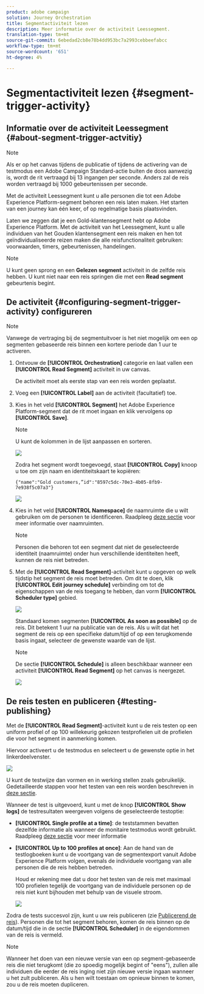 ```yaml
---
product: adobe campaign
solution: Journey Orchestration
title: Segmentactiviteit lezen
description: Meer informatie over de activiteit Leessegment.
translation-type: tm+mt
source-git-commit: 6ebedad2cb8e78b4dd953bc7a2993cebbeefabcc
workflow-type: tm+mt
source-wordcount: '651'
ht-degree: 4%

---
```



# Segmentactiviteit lezen {#segment-trigger-activity}

## Informatie over de activiteit Leessegment {#about-segment-trigger-actvitiy}

>[!NOTE]
>
>Als er op het canvas tijdens de publicatie of tijdens de activering van de testmodus een Adobe Campaign Standard-actie buiten de doos aanwezig is, wordt de rit vertraagd bij 13 ingangen per seconde. Anders zal de reis worden vertraagd bij 1000 gebeurtenissen per seconde.

Met de activiteit Leessegment kunt u alle personen die tot een Adobe Experience Platform-segment behoren een reis laten maken. Het starten van een journey kan één keer, of op regelmatige basis plaatsvinden.

Laten we zeggen dat je een Gold-klantensegment hebt op Adobe Experience Platform. Met de activiteit van het Leessegment, kunt u alle individuen van het Gouden klantensegment een reis maken en hen tot geïndividualiseerde reizen maken die alle reisfunctionaliteit gebruiken: voorwaarden, timers, gebeurtenissen, handelingen.

>[!NOTE]
>
>U kunt geen sprong en een **Gelezen segment** activiteit in de zelfde reis hebben. U kunt niet naar een reis springen die met een **Read segment** gebeurtenis begint.

## De activiteit {#configuring-segment-trigger-activity} configureren

>[!NOTE]
>
>Vanwege de vertraging bij de segmentuitvoer is het niet mogelijk om een op segmenten gebaseerde reis binnen een kortere periode dan 1 uur te activeren.

1. Ontvouw de **[!UICONTROL Orchestration]** categorie en laat vallen een **[!UICONTROL Read Segment]** activiteit in uw canvas.

   De activiteit moet als eerste stap van een reis worden geplaatst.

1. Voeg een **[!UICONTROL Label]** aan de activiteit (facultatief) toe.

1. Kies in het veld **[!UICONTROL Segment]** het Adobe Experience Platform-segment dat de rit moet ingaan en klik vervolgens op **[!UICONTROL Save]**.

   >[!NOTE]
   >
   >U kunt de kolommen in de lijst aanpassen en sorteren.

   ![](../assets/segment-trigger-segment-selection.png)

   Zodra het segment wordt toegevoegd, staat **[!UICONTROL Copy]** knoop u toe om zijn naam en identiteitskaart te kopiëren:

   `{"name":"Gold customers,”id":"8597c5dc-70e3-4b05-8fb9-7e938f5c07a3"}`

   ![](../assets/segment-trigger-copy.png)

1. Kies in het veld **[!UICONTROL Namespace]** de naamruimte die u wilt gebruiken om de personen te identificeren. Raadpleeg [deze sectie](../event/selecting-the-namespace.md) voor meer informatie over naamruimten.

   >[!NOTE]
   >
   >Personen die behoren tot een segment dat niet de geselecteerde identiteit (naamruimte) onder hun verschillende identiteiten heeft, kunnen de reis niet betreden.

1. Met de **[!UICONTROL Read Segment]**-activiteit kunt u opgeven op welk tijdstip het segment de reis moet betreden. Om dit te doen, klik **[!UICONTROL Edit journey schedule]** verbinding om tot de eigenschappen van de reis toegang te hebben, dan vorm **[!UICONTROL Scheduler type]** gebied.

   ![](../assets/segment-trigger-schedule.png)

   Standaard komen segmenten **[!UICONTROL As soon as possible]** op de reis. Dit betekent 1 uur na publicatie van de reis. Als u wilt dat het segment de reis op een specifieke datum/tijd of op een terugkomende basis ingaat, selecteer de gewenste waarde van de lijst.

   >[!NOTE]
   >
   >De sectie **[!UICONTROL Schedule]** is alleen beschikbaar wanneer een activiteit **[!UICONTROL Read Segment]** op het canvas is neergezet.

   ![](../assets/segment-trigger-properties.png)

## De reis testen en publiceren {#testing-publishing}

Met de **[!UICONTROL Read Segment]**-activiteit kunt u de reis testen op een uniform profiel of op 100 willekeurig gekozen testprofielen uit de profielen die voor het segment in aanmerking komen.

Hiervoor activeert u de testmodus en selecteert u de gewenste optie in het linkerdeelvenster.

![](../assets/segment-trigger-test-modes.png)

U kunt de testwijze dan vormen en in werking stellen zoals gebruikelijk. Gedetailleerde stappen voor het testen van een reis worden beschreven in [deze sectie](../building-journeys/testing-the-journey.md).

Wanneer de test is uitgevoerd, kunt u met de knop **[!UICONTROL Show logs]** de testresultaten weergeven volgens de geselecteerde testoptie:

* **[!UICONTROL Single profile at a time]**: de teststammen bevatten dezelfde informatie als wanneer de monitaire testmodus wordt gebruikt. Raadpleeg [deze sectie](../building-journeys/testing-the-journey.md#viewing_logs) voor meer informatie

* **[!UICONTROL Up to 100 profiles at once]**: Aan de hand van de testlogboeken kunt u de voortgang van de segmentexport vanuit Adobe Experience Platform volgen, evenals de individuele voortgang van alle personen die de reis hebben betreden.

   Houd er rekening mee dat u door het testen van de reis met maximaal 100 profielen tegelijk de voortgang van de individuele personen op de reis niet kunt bijhouden met behulp van de visuele stroom.

   ![](../assets/read-segment-log.png)

Zodra de tests succesvol zijn, kunt u uw reis publiceren (zie [Publicerend de reis](../building-journeys/publishing-the-journey.md)). Personen die tot het segment behoren, komen de reis binnen op de datum/tijd die in de sectie **[!UICONTROL Scheduler]** in de eigendommen van de reis is vermeld.

>[!NOTE]
>
>Wanneer het doen van een nieuwe versie van een op segment-gebaseerde reis die niet terugkomt (die zo spoedig mogelijk begint of &quot;eens&quot;), zullen alle individuen die eerder de reis inging niet zijn nieuwe versie ingaan wanneer u het zult publiceren. Als u hen wilt toestaan om opnieuw binnen te komen, zou u de reis moeten dupliceren.
